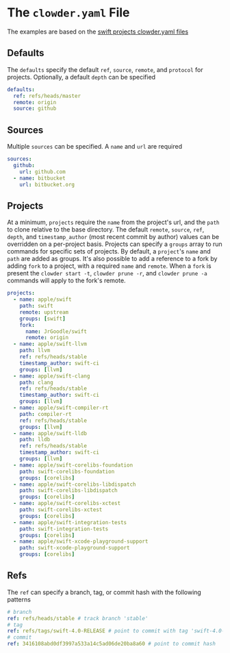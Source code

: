 # The `clowder.yaml` File

The examples are based on the [swift projects clowder.yaml files](https://github.com/JrGoodle/swift-clowder)

## Defaults

The `defaults` specify the default `ref`, `source`, `remote`, and `protocol` for projects. Optionally, a default `depth` can be specified

```yaml
defaults:
  ref: refs/heads/master
  remote: origin
  source: github
```

## Sources

Multiple `sources` can be specified. A `name` and `url` are required

```yaml
sources:
  github:
    url: github.com
  - name: bitbucket
    url: bitbucket.org
```

## Projects

At a minimum, `projects` require the `name` from the project's url, and the `path` to clone relative to the base directory. The default `remote`, `source`, `ref`, `depth`, and `timestamp_author` (most recent commit by author) values can be overridden on a per-project basis. Projects can specify a `groups` array to run commands for specific sets of projects. By default, a `project`'s `name` and `path` are added as groups. It's also possible to add a reference to a fork by adding `fork` to a project, with a required `name` and `remote`. When a `fork` is present the `clowder start -t`, `clowder prune -r`, and `clowder prune -a` commands will apply to the fork's remote.

```yaml
projects:
  - name: apple/swift
    path: swift
    remote: upstream
    groups: [swift]
    fork:
      name: JrGoodle/swift
      remote: origin
  - name: apple/swift-llvm
    path: llvm
    ref: refs/heads/stable
    timestamp_author: swift-ci
    groups: [llvm]
  - name: apple/swift-clang
    path: clang
    ref: refs/heads/stable
    timestamp_author: swift-ci
    groups: [llvm]
  - name: apple/swift-compiler-rt
    path: compiler-rt
    ref: refs/heads/stable
    groups: [llvm]
  - name: apple/swift-lldb
    path: lldb
    ref: refs/heads/stable
    timestamp_author: swift-ci
    groups: [llvm]
  - name: apple/swift-corelibs-foundation
    path: swift-corelibs-foundation
    groups: [corelibs]
  - name: apple/swift-corelibs-libdispatch
    path: swift-corelibs-libdispatch
    groups: [corelibs]
  - name: apple/swift-corelibs-xctest
    path: swift-corelibs-xctest
    groups: [corelibs]
  - name: apple/swift-integration-tests
    path: swift-integration-tests
    groups: [corelibs]
  - name: apple/swift-xcode-playground-support
    path: swift-xcode-playground-support
    groups: [corelibs]
```

## Refs

The `ref` can specify a branch, tag, or commit hash with the following patterns

```yaml
# branch
ref: refs/heads/stable # track branch 'stable'
# tag
ref: refs/tags/swift-4.0-RELEASE # point to commit with tag 'swift-4.0-RELEASE'
# commit
ref: 3416108abd0df3997a533a14c5ad06de20ba8a60 # point to commit hash
```
